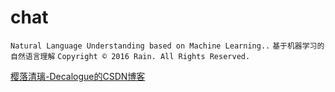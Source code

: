 # chat
`Natural Language Understanding based on Machine Learning..`
`基于机器学习的自然语言理解`
`Copyright © 2016 Rain. All Rights Reserved. `

[樱落清璃-Decalogue的CSDN博客](https://www.decalogue.cn)
